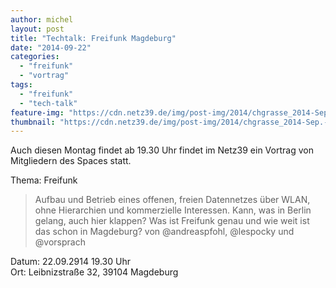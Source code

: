 ```yaml
---
author: michel
layout: post
title: "Techtalk: Freifunk Magdeburg"
date: "2014-09-22"
categories: 
  - "freifunk"
  - "vortrag"
tags: 
  - "freifunk"
  - "tech-talk"
feature-img: "https://cdn.netz39.de/img/post-img/2014/chgrasse_2014-Sep.-06-1024x486.jpg"
thumbnail: "https://cdn.netz39.de/img/post-img/2014/chgrasse_2014-Sep.-06-1024x486.jpg"
---
```


Auch diesen Montag findet ab 19.30 Uhr findet im Netz39 ein Vortrag von Mitgliedern des Spaces statt.

Thema: Freifunk

> Aufbau und Betrieb eines offenen, freien Datennetzes über WLAN, ohne Hierarchien und kommerzielle Interessen. Kann, was in Berlin gelang, auch hier klappen? Was ist Freifunk genau und wie weit ist das schon in Magdeburg? von @andreaspfohl, @lespocky und @vorsprach

Datum: 22.09.2914 19.30 Uhr\
Ort: Leibnizstraße 32, 39104 Magdeburg
